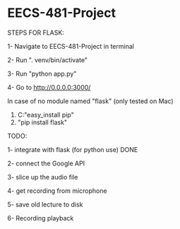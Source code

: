 # EECS-481-Project


STEPS FOR FLASK:

1- Navigate to EECS-481-Project in terminal

2- Run ". venv/bin/activate"

3- Run "python app.py"

4- Go to http://0.0.0.0:3000/

In case of no module named "flask" (only tested on Mac)
1. C:\"easy_install pip"
2. "pip install flask"

TODO:

1- integrate with flask (for python use) DONE

2- connect the Google API

3- slice up the audio file

4- get recording from microphone

5- save old lecture to disk

6- Recording playback

